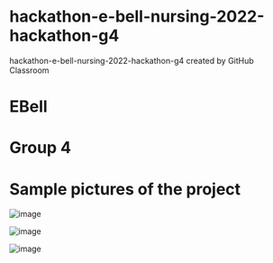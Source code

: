 # hackathon-e-bell-nursing-2022-hackathon-g4
hackathon-e-bell-nursing-2022-hackathon-g4 created by GitHub Classroom

# EBell
# Group 4

# Sample pictures of the project
![image](https://user-images.githubusercontent.com/83620288/156901104-9eb7627d-16d8-443d-bbd1-4ca6595790ce.png)

![image](https://user-images.githubusercontent.com/83620288/156901195-dd811fab-a591-40c0-8ff7-ddf50127b32e.png)

![image](https://user-images.githubusercontent.com/83620288/156901325-f51bb83b-1f0c-4b35-9d4b-a1e39b8aab3c.png)
